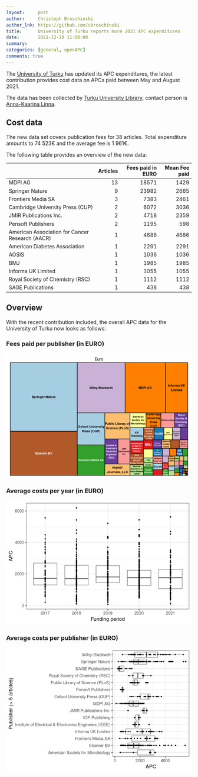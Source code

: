 ```yaml
---
layout:     post
author:     Christoph Broschinski
author_lnk: https://github.com/cbroschinski
title:      University of Turku reports more 2021 APC expenditures
date:       2021-12-20 11:00:00
summary:    
categories: [general, openAPC]
comments: true
---
```





The [University of Turku](https://www.utu.fi/en) has updated its APC expenditures, the latest contribution provides cost data on APCs paid between May and August 2021.

The data has been collected by [Turku University Library](https://www.utu.fi/en/university/library), contact person is [Anna-Kaarina Linna](mailto:anna-kaarina.linna@utu.fi).

## Cost data



The new data set covers publication fees for 38 articles. Total expenditure amounts to 74 523€ and the average fee is 1 961€.

The following table provides an overview of the new data:


|                                                | Articles| Fees paid in EURO| Mean Fee paid|
|:-----------------------------------------------|--------:|-----------------:|-------------:|
|MDPI AG                                         |       13|             18571|          1429|
|Springer Nature                                 |        9|             23982|          2665|
|Frontiers Media SA                              |        3|              7383|          2461|
|Cambridge University Press (CUP)                |        2|              6072|          3036|
|JMIR Publications Inc.                          |        2|              4718|          2359|
|Pensoft Publishers                              |        2|              1195|           598|
|American Association for Cancer Research (AACR) |        1|              4686|          4686|
|American Diabetes Association                   |        1|              2291|          2291|
|AOSIS                                           |        1|              1036|          1036|
|BMJ                                             |        1|              1985|          1985|
|Informa UK Limited                              |        1|              1055|          1055|
|Royal Society of Chemistry (RSC)                |        1|              1112|          1112|
|SAGE Publications                               |        1|               438|           438|

## Overview

With the recent contribution included, the overall APC data for the University of Turku now looks as follows: 

### Fees paid per publisher (in EURO)

![plot of chunk tree_turku_2021_12_20_full](/figure/tree_turku_2021_12_20_full-1.png)

###  Average costs per year (in EURO)

![plot of chunk box_turku_2021_12_20_year_full](/figure/box_turku_2021_12_20_year_full-1.png)

###  Average costs per publisher (in EURO)

![plot of chunk box_turku_2021_12_20_publisher_full](/figure/box_turku_2021_12_20_publisher_full-1.png)
